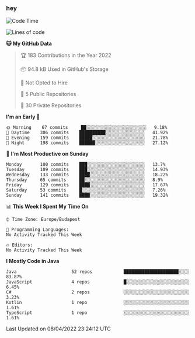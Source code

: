 ### hey

<!--START_SECTION:waka-->
![Code Time](http://img.shields.io/badge/Code%20Time-653%20hrs%207%20mins-blue)

![Lines of code](https://img.shields.io/badge/From%20Hello%20World%20I%27ve%20Written-484%20Thousand%20lines%20of%20code-blue)

**🐱 My GitHub Data** 

> 🏆 183 Contributions in the Year 2022
 > 
> 📦 94.8 kB Used in GitHub's Storage 
 > 
> 🚫 Not Opted to Hire
 > 
> 📜 5 Public Repositories 
 > 
> 🔑 30 Private Repositories  
 > 
**I'm an Early 🐤** 

```text
🌞 Morning    67 commits     ██░░░░░░░░░░░░░░░░░░░░░░░   9.18% 
🌆 Daytime    306 commits    ██████████░░░░░░░░░░░░░░░   41.92% 
🌃 Evening    159 commits    █████░░░░░░░░░░░░░░░░░░░░   21.78% 
🌙 Night      198 commits    ██████░░░░░░░░░░░░░░░░░░░   27.12%

```
📅 **I'm Most Productive on Sunday** 

```text
Monday       100 commits    ███░░░░░░░░░░░░░░░░░░░░░░   13.7% 
Tuesday      109 commits    ███░░░░░░░░░░░░░░░░░░░░░░   14.93% 
Wednesday    133 commits    ████░░░░░░░░░░░░░░░░░░░░░   18.22% 
Thursday     65 commits     ██░░░░░░░░░░░░░░░░░░░░░░░   8.9% 
Friday       129 commits    ████░░░░░░░░░░░░░░░░░░░░░   17.67% 
Saturday     53 commits     █░░░░░░░░░░░░░░░░░░░░░░░░   7.26% 
Sunday       141 commits    ████░░░░░░░░░░░░░░░░░░░░░   19.32%

```


📊 **This Week I Spent My Time On** 

```text
⌚︎ Time Zone: Europe/Budapest

💬 Programming Languages: 
No Activity Tracked This Week

🔥 Editors: 
No Activity Tracked This Week

```

**I Mostly Code in Java** 

```text
Java                     52 repos            █████████████████████░░░░   83.87% 
JavaScript               4 repos             █░░░░░░░░░░░░░░░░░░░░░░░░   6.45% 
C#                       2 repos             ░░░░░░░░░░░░░░░░░░░░░░░░░   3.23% 
Kotlin                   1 repo              ░░░░░░░░░░░░░░░░░░░░░░░░░   1.61% 
TypeScript               1 repo              ░░░░░░░░░░░░░░░░░░░░░░░░░   1.61%

```



 Last Updated on 08/04/2022 23:24:12 UTC
<!--END_SECTION:waka-->
